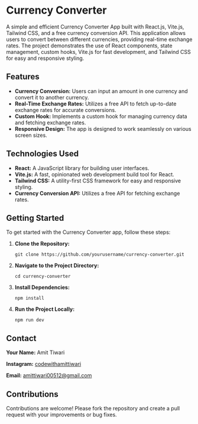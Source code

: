 
  <h1>Currency Converter</h1>
    <p>A simple and efficient Currency Converter App built with React.js, Vite.js, Tailwind CSS, and a free currency conversion API. This application allows users to convert between different currencies, providing real-time exchange rates. The project demonstrates the use of React components, state management, custom hooks, Vite.js for fast development, and Tailwind CSS for easy and responsive styling.</p>

  <h2>Features</h2> 
    <ul>
        <li><strong>Currency Conversion:</strong> Users can input an amount in one currency and convert it to another currency.</li>
        <li><strong>Real-Time Exchange Rates:</strong> Utilizes a free API to fetch up-to-date exchange rates for accurate conversions.</li>
        <li><strong>Custom Hook:</strong> Implements a custom hook for managing currency data and fetching exchange rates.</li>
        <li><strong>Responsive Design:</strong> The app is designed to work seamlessly on various screen sizes.</li>
    </ul>

  <h2>Technologies Used</h2>
    <ul>
        <li><strong>React:</strong> A JavaScript library for building user interfaces.</li>
        <li><strong>Vite.js:</strong> A fast, opinionated web development build tool for React.</li>
        <li><strong>Tailwind CSS:</strong> A utility-first CSS framework for easy and responsive styling.</li>
        <li><strong>Currency Conversion API:</strong> Utilizes a free API for fetching exchange rates.</li>
    </ul>
    <h2>Getting Started</h2>
    <p>To get started with the Currency Converter app, follow these steps:</p>
    <ol>
        <li><strong>Clone the Repository:</strong>
            <pre><code>git clone https://github.com/yourusername/currency-converter.git</code></pre>
        </li>
        <li><strong>Navigate to the Project Directory:</strong>
            <pre><code>cd currency-converter</code></pre>
        </li>
        <li><strong>Install Dependencies:</strong>
            <pre><code>npm install</code></pre>
        </li>
        <li><strong>Run the Project Locally:</strong>
            <pre><code>npm run dev</code></pre>
        </li>
    </ol>

  <h2>Contact</h2>
    <p><strong>Your Name:</strong> Amit Tiwari</p>
    <p><strong>Instagram:</strong> <a href="https://instagram.com/codewithamittiwari" target="_blank">codewithamittiwari</a></p>
    <p><strong>Email:</strong> <a href="mailto:amittiwari00512@gmail.com">amittiwari00512@gmail.com</a></p>
    <h2>Contributions</h2>
    <p>Contributions are welcome! Please fork the repository and create a pull request with your improvements or bug fixes.</p>

